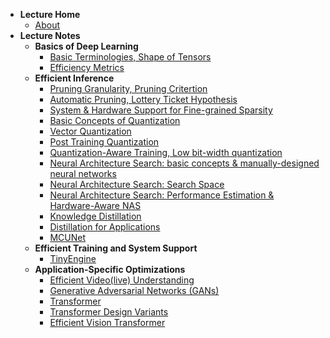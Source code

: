 - **Lecture Home**
  - [About](notes/mit-6s965/README.md)
- **Lecture Notes**
  - **Basics of Deep Learning**
    - [Basic Terminologies, Shape of Tensors](notes/mit-6s965/lec02-summary01.md)
    - [Efficiency Metrics](notes/mit-6s965/lec02-summary02.md)
  - **Efficient Inference**
    - [Pruning Granularity, Pruning Critertion](notes/mit-6s965/lec03.md)
    - [Automatic Pruning, Lottery Ticket Hypothesis](notes/mit-6s965/lec04-summary01.md)
    - [System & Hardware Support for Fine-grained Sparsity](notes/mit-6s965/lec04-summary02.md)
    - [Basic Concepts of Quantization](notes/mit-6s965/lec05-summary01.md)
    - [Vector Quantization](notes/mit-6s965/lec05-summary02.md)
    - [Post Training Quantization](notes/mit-6s965/lec06-summary01.md)
    - [Quantization-Aware Training, Low bit-width quantization](notes/mit-6s965/lec06-summary02.md)
    - [Neural Architecture Search: basic concepts & manually-designed neural networks](notes/mit-6s965/lec07-summary01.md)
    - [Neural Architecture Search: Search Space](notes/mit-6s965/lec07-summary02.md)
    - [Neural Architecture Search: Performance Estimation & Hardware-Aware NAS](notes/mit-6s965/lec08.md)
    - [Knowledge Distillation](notes/mit-6s965/lec10-summary01.md)
    - [Distillation for Applications](notes/mit-6s965/lec10-summary02.md)
    - [MCUNet](notes/mit-6s965/lec11.md)
  - **Efficient Training and System Support**
    - [TinyEngine](notes/mit-6s965/lec17.md)
  - **Application-Specific Optimizations**
    - [Efficient Video(live) Understanding](notes/mit-6s965/lec19-summary01.md)
    - [Generative Adversarial Networks (GANs)](notes/mit-6s965/lec19-summary02.md)
    - [Transformer](notes/mit-6s965/2023-lec12-summary01.md)
    - [Transformer Design Variants](notes/mit-6s965/2023-lec12-summary02.md)
    - [Efficient Vision Transformer](notes/mit-6s965/2023-lec14-summary01.md)

